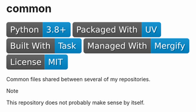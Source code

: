 # common

![Python Badge](https://raw.githubusercontent.com/fabien-marty/common/refs/heads/main/badges/python38plus.svg)
[![UV Badge](https://raw.githubusercontent.com/fabien-marty/common/refs/heads/main/badges/uv.svg)](https://docs.astral.sh/uv/)
[![Task Badge](https://raw.githubusercontent.com/fabien-marty/common/refs/heads/main/badges/task.svg)](https://taskfile.dev/)
[![Mergify Badge](https://raw.githubusercontent.com/fabien-marty/common/refs/heads/main/badges/mergify.svg)](https://mergify.com/)
[![MIT Licensed](https://raw.githubusercontent.com/fabien-marty/common/refs/heads/main/badges/mit.svg)](https://en.wikipedia.org/wiki/MIT_License)

Common files shared between several of my repositories.

> [!NOTE]  
> This repository does not probably make sense by itself.
